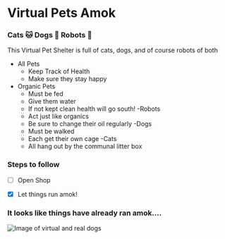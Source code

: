 # Virtual Pets Amok

### **Cats** :cat: **Dogs** :dog: **Robots** :robot: 

This Virtual Pet Shelter is full of cats, dogs, and of course robots of both
- All Pets
   - Keep Track of Health 
   - Make sure they stay happy
- Organic Pets
   - Must be fed 
   - Give them water
   - If not kept clean health will go south!
-Robots
   - Act just like organics
   - Be sure to change their oil regularly
-Dogs
   - Must be walked
   - Each get their own cage
-Cats
  - All hang out by the communal litter box 

### Steps to follow
-[ ] Open Shop 

-[X] Let things run amok!
### It looks like things have already ran amok....

![Image of virtual and real dogs](http://youngjournalistacademy.com/wp-content/uploads/2016/06/p3.jpg)


